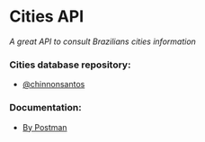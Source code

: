 # Cities API
_A great API to consult Brazilians cities information_

### Cities database repository:
- [@chinnonsantos](https://github.com/chinnonsantos/sql-paises-estados-cidades)

### Documentation:
- [By Postman](https://documenter.getpostman.com/view/17579634/UV5agc1W#db0265a4-6188-45a2-9d94-cc03db2b33d4)